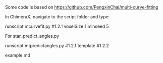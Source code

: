 Some code is based on 
https://github.com/PengxinChai/multi-curve-fitting


In ChimeraX, navigate to the script folder and type:

runscript mcurvefit.py #1.2.1 voxelSize 1 minseed 5


For star_predict_angles.py

runscript mtpredictangles.py #1.2.1 template #1.2.2

example.md
